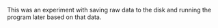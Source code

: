 This was an experiment with saving raw data to the disk and running the program later based on that data.
